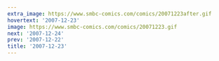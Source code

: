 ```yaml
---
extra_image: https://www.smbc-comics.com/comics/20071223after.gif
hovertext: '2007-12-23'
image: https://www.smbc-comics.com/comics/20071223.gif
next: '2007-12-24'
prev: '2007-12-22'
title: '2007-12-23'
---
```

